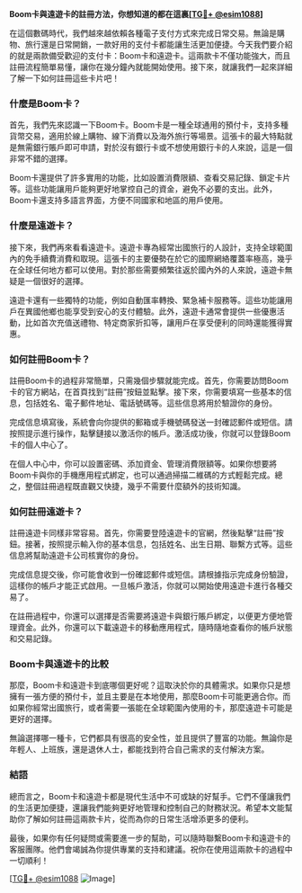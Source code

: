 **Boom卡與遠遊卡的註冊方法，你想知道的都在這裏[[TG💪+ @esim1088](https://t.me/s/esim1088)]**

在這個數碼時代，我們越來越依賴各種電子支付方式來完成日常交易。無論是購物、旅行還是日常開銷，一款好用的支付卡都能讓生活更加便捷。今天我們要介紹的就是兩款備受歡迎的支付卡：Boom卡和遠遊卡。這兩款卡不僅功能強大，而且註冊流程簡單易懂，讓你在幾分鐘內就能開始使用。接下來，就讓我們一起來詳細了解一下如何註冊這些卡片吧！

### **什麼是Boom卡？**

首先，我們先來認識一下Boom卡。Boom卡是一種全球通用的預付卡，支持多種貨幣交易，適用於線上購物、線下消費以及海外旅行等場景。這張卡的最大特點就是無需銀行賬戶即可申請，對於沒有銀行卡或不想使用銀行卡的人來說，這是一個非常不錯的選擇。

Boom卡還提供了許多實用的功能，比如設置消費限額、查看交易記錄、鎖定卡片等。這些功能讓用戶能夠更好地掌控自己的資金，避免不必要的支出。此外，Boom卡還支持多語言界面，方便不同國家和地區的用戶使用。

### **什麼是遠遊卡？**

接下來，我們再來看看遠遊卡。遠遊卡專為經常出國旅行的人設計，支持全球範圍內的免手續費消費和取現。這張卡的主要優勢在於它的國際網絡覆蓋率極高，幾乎在全球任何地方都可以使用。對於那些需要頻繁往返於國內外的人來說，遠遊卡無疑是一個很好的選擇。

遠遊卡還有一些獨特的功能，例如自動匯率轉換、緊急補卡服務等。這些功能讓用戶在異國他鄉也能享受到安心的支付體驗。此外，遠遊卡通常會提供一些優惠活動，比如首次充值送禮物、特定商家折扣等，讓用戶在享受便利的同時還能獲得實惠。

### **如何註冊Boom卡？**

註冊Boom卡的過程非常簡單，只需幾個步驟就能完成。首先，你需要訪問Boom卡的官方網站，在首頁找到“註冊”按鈕並點擊。接下來，你需要填寫一些基本的信息，包括姓名、電子郵件地址、電話號碼等。這些信息將用於驗證你的身份。

完成信息填寫後，系統會向你提供的郵箱或手機號碼發送一封確認郵件或短信。請按照提示進行操作，點擊鏈接以激活你的帳戶。激活成功後，你就可以登錄Boom卡的個人中心了。

在個人中心中，你可以設置密碼、添加資金、管理消費限額等。如果你想要將Boom卡與你的手機應用程式綁定，也可以通過掃描二維碼的方式輕鬆完成。總之，整個註冊過程既直觀又快捷，幾乎不需要什麼額外的技術知識。

### **如何註冊遠遊卡？**

註冊遠遊卡同樣非常容易。首先，你需要登陸遠遊卡的官網，然後點擊“註冊”按鈕。接著，按照提示輸入你的基本信息，包括姓名、出生日期、聯繫方式等。這些信息將幫助遠遊卡公司核實你的身份。

完成信息提交後，你可能會收到一份確認郵件或短信。請根據指示完成身份驗證，這樣你的帳戶才能正式啟用。一旦帳戶激活，你就可以開始使用遠遊卡進行各種交易了。

在註冊過程中，你還可以選擇是否需要將遠遊卡與銀行賬戶綁定，以便更方便地管理資金。此外，你還可以下載遠遊卡的移動應用程式，隨時隨地查看你的帳戶狀態和交易記錄。

### **Boom卡與遠遊卡的比較**

那麼，Boom卡和遠遊卡到底哪個更好呢？這取決於你的具體需求。如果你只是想擁有一張方便的預付卡，並且主要是在本地使用，那麼Boom卡可能更適合你。而如果你經常出國旅行，或者需要一張能在全球範圍內使用的卡，那麼遠遊卡可能是更好的選擇。

無論選擇哪一種卡，它們都具有很高的安全性，並且提供了豐富的功能。無論你是年輕人、上班族，還是退休人士，都能找到符合自己需求的支付解決方案。

### **結語**

總而言之，Boom卡和遠遊卡都是現代生活中不可或缺的好幫手。它們不僅讓我們的生活更加便捷，還讓我們能夠更好地管理和控制自己的財務狀況。希望本文能幫助你了解如何註冊這兩款卡片，從而為你的日常生活增添更多的便利。

最後，如果你有任何疑問或需要進一步的幫助，可以隨時聯繫Boom卡和遠遊卡的客服團隊。他們會竭誠為你提供專業的支持和建議。祝你在使用這兩款卡的過程中一切順利！

[[TG💪+ @esim1088](https://t.me/s/esim1088) ![Image](https://i.postimg.cc/4NQfJmqS/Snipaste-2025-05-13-00-14-12.png)]
